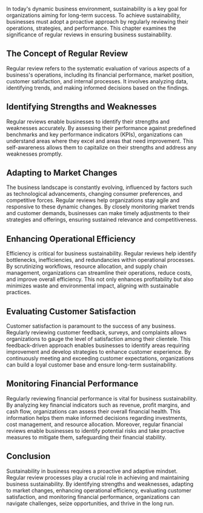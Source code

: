 
In today's dynamic business environment, sustainability is a key goal for organizations aiming for long-term success. To achieve sustainability, businesses must adopt a proactive approach by regularly reviewing their operations, strategies, and performance. This chapter examines the significance of regular reviews in ensuring business sustainability.

The Concept of Regular Review
-----------------------------

Regular review refers to the systematic evaluation of various aspects of a business's operations, including its financial performance, market position, customer satisfaction, and internal processes. It involves analyzing data, identifying trends, and making informed decisions based on the findings.

Identifying Strengths and Weaknesses
------------------------------------

Regular reviews enable businesses to identify their strengths and weaknesses accurately. By assessing their performance against predefined benchmarks and key performance indicators (KPIs), organizations can understand areas where they excel and areas that need improvement. This self-awareness allows them to capitalize on their strengths and address any weaknesses promptly.

Adapting to Market Changes
--------------------------

The business landscape is constantly evolving, influenced by factors such as technological advancements, changing consumer preferences, and competitive forces. Regular reviews help organizations stay agile and responsive to these dynamic changes. By closely monitoring market trends and customer demands, businesses can make timely adjustments to their strategies and offerings, ensuring sustained relevance and competitiveness.

Enhancing Operational Efficiency
--------------------------------

Efficiency is critical for business sustainability. Regular reviews help identify bottlenecks, inefficiencies, and redundancies within operational processes. By scrutinizing workflows, resource allocation, and supply chain management, organizations can streamline their operations, reduce costs, and improve overall efficiency. This not only enhances profitability but also minimizes waste and environmental impact, aligning with sustainable practices.

Evaluating Customer Satisfaction
--------------------------------

Customer satisfaction is paramount to the success of any business. Regularly reviewing customer feedback, surveys, and complaints allows organizations to gauge the level of satisfaction among their clientele. This feedback-driven approach enables businesses to identify areas requiring improvement and develop strategies to enhance customer experience. By continuously meeting and exceeding customer expectations, organizations can build a loyal customer base and ensure long-term sustainability.

Monitoring Financial Performance
--------------------------------

Regularly reviewing financial performance is vital for business sustainability. By analyzing key financial indicators such as revenue, profit margins, and cash flow, organizations can assess their overall financial health. This information helps them make informed decisions regarding investments, cost management, and resource allocation. Moreover, regular financial reviews enable businesses to identify potential risks and take proactive measures to mitigate them, safeguarding their financial stability.

Conclusion
----------

Sustainability in business requires a proactive and adaptive mindset. Regular review processes play a crucial role in achieving and maintaining business sustainability. By identifying strengths and weaknesses, adapting to market changes, enhancing operational efficiency, evaluating customer satisfaction, and monitoring financial performance, organizations can navigate challenges, seize opportunities, and thrive in the long run.
